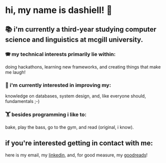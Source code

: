 # hi, my name is dashiell! 👋


## 📚 i'm currently a third-year studying computer science and linguistics at mcgill university.
### 🪗 my technical interests primarily lie within: 
doing hackathons, learning new frameworks, and creating things that make me laugh!
### 🧮 i'm currently interested in improving my:
knowledge on databases, system design, and, like everyone should, fundamentals ;-)
### 🏋️ besides programming i like to:
bake, play the bass, go to the gym, and read (original, i know).
## if you're interested getting in contact with me:
here is my <a style="text-decoration: none;" href="mailto:dashiellrich@gmail.com">email</a>, my <a href="https://linkedin.com/in/dashiell-rich/">linkedin</a>, and, for good measure, my <a href="https://www.goodreads.com/user/show/169225587-dashiell-rich">goodreads</a>!

